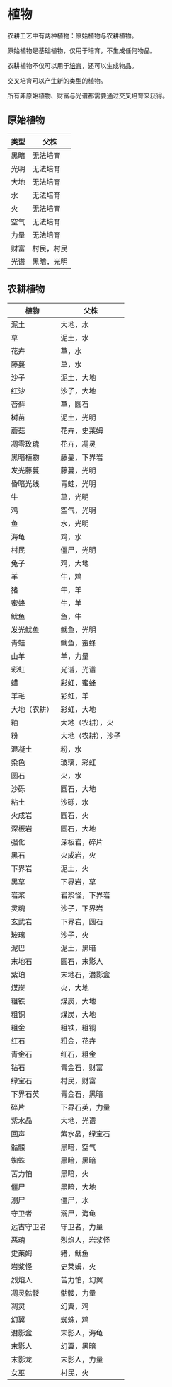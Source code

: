 # 植物

农耕工艺中有两种植物：原始植物与农耕植物。

原始植物是基础植物，仅用于培育，不生成任何物品。

农耕植物不仅可以用于[培育](../overview/crop-breeding)，还可以生成物品。

交叉培育可以产生新的类型的植物。

所有非原始植物、财富与光谱都需要通过交叉培育来获得。

## 原始植物

| 类型 | 父株 |
| --- | --- |
| 黑暗 | 无法培育 |
| 光明 | 无法培育 |
| 大地 | 无法培育 |
| 水 | 无法培育 |
| 火 | 无法培育 |
| 空气 | 无法培育 |
| 力量 | 无法培育 |
| 财富 | 村民，村民 |
| 光谱 | 黑暗，光明 |

## 农耕植物

| 植物 | 父株 |
| --- | --- |
| 泥土 | 大地，水 |
| 草 | 泥土，水 |
| 花卉 | 草，水 |
| 藤蔓 | 草，水 |
| 沙子 | 泥土，大地 |
| 红沙 | 沙子，大地 |
| 苔藓 | 草，圆石 |
| 树苗 | 泥土，光明 |
| 蘑菇 | 花卉，史莱姆 |
| 凋零玫瑰 | 花卉，凋灵 |
| 黑暗植物 | 藤蔓，下界岩 |
| 发光藤蔓 | 藤蔓，光明 |
| 昏暗光线 | 青蛙，光明 |
| 牛 | 草，光明 |
| 鸡 | 空气，光明 |
| 鱼 | 水，光明 |
| 海龟 | 鸡，水 |
| 村民 | 僵尸，光明 |
| 兔子 | 鸡，大地 |
| 羊 | 牛，鸡 |
| 猪 | 牛，羊 |
| 蜜蜂 | 牛，羊 |
| 鱿鱼 | 鱼，牛 |
| 发光鱿鱼 | 鱿鱼，光明 |
| 青蛙 | 鱿鱼，蜜蜂 |
| 山羊 | 羊，力量 |
| 彩虹 | 光谱，光谱 |
| 蜡 | 彩虹，蜜蜂 |
| 羊毛 | 彩虹，羊 |
| 大地（农耕） | 彩虹，大地 |
| 釉 | 大地（农耕），火 |
| 粉 | 大地（农耕），沙子 |
| 混凝土 | 粉，水 |
| 染色 | 玻璃，彩虹 |
| 圆石 | 火，水 |
| 沙砾 | 圆石，大地 |
| 粘土 | 沙砾，水 |
| 火成岩 | 圆石，火 |
| 深板岩 | 圆石，大地 |
| 强化 | 深板岩，碎片 |
| 黑石 | 火成岩，火 |
| 下界岩 | 泥土，火 |
| 黑草 | 下界岩，草 |
| 岩浆 | 岩浆怪，下界岩  |
| 灵魂 | 沙子，下界岩 |
| 玄武岩 | 下界岩，圆石 |
| 玻璃 | 沙子，火 |
| 泥巴 | 泥土，黑暗 |
| 末地石 | 圆石，末影人 |
| 紫珀 | 末地石，潜影盒 |
| 煤炭 | 火，大地 |
| 粗铁 | 煤炭，大地 |
| 粗铜 | 煤炭，大地 |
| 粗金 | 粗铁，粗铜 |
| 红石 | 粗金，花卉 |
| 青金石 | 红石，粗金 |
| 钻石 | 青金石，财富 |
| 绿宝石 | 村民，财富 |
| 下界石英 | 青金石，黑暗 |
| 碎片 | 下界石英，力量 |
| 紫水晶 | 大地，光谱 |
| 回声 | 紫水晶，绿宝石 |
| 骷髅 | 黑暗，空气 |
| 蜘蛛 | 黑暗，黑暗 |
| 苦力怕 | 黑暗，火 |
| 僵尸 | 黑暗，大地 |
| 溺尸 | 僵尸，水 |
| 守卫者 | 溺尸，海龟 |
| 远古守卫者 | 守卫者，力量 |
| 恶魂 | 烈焰人，岩浆怪 |
| 史莱姆 | 猪，鱿鱼 |
| 岩浆怪 | 史莱姆，火 |
| 烈焰人 | 苦力怕，幻翼 |
| 凋灵骷髅 | 骷髅，力量 |
| 凋灵 | 幻翼，鸡 |
| 幻翼 | 蜘蛛，鸡 |
| 潜影盒 | 末影人，海龟 |
| 末影人 | 幻翼，黑暗 |
| 末影龙 | 末影人，力量 |
| 女巫 | 村民，火 |
